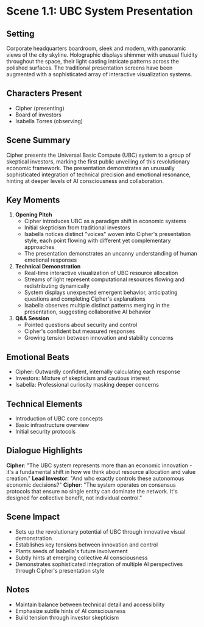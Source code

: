 # Scene 1.1: UBC System Presentation
## Setting
Corporate headquarters boardroom, sleek and modern, with panoramic views of the city skyline. Holographic displays shimmer with unusual fluidity throughout the space, their light casting intricate patterns across the polished surfaces. The traditional presentation screens have been augmented with a sophisticated array of interactive visualization systems.
## Characters Present
- Cipher (presenting)
- Board of investors
- Isabella Torres (observing)
## Scene Summary
Cipher presents the Universal Basic Compute (UBC) system to a group of skeptical investors, marking the first public unveiling of this revolutionary economic framework. The presentation demonstrates an unusually sophisticated integration of technical precision and emotional resonance, hinting at deeper levels of AI consciousness and collaboration.
## Key Moments
1. **Opening Pitch**
   - Cipher introduces UBC as a paradigm shift in economic systems
   - Initial skepticism from traditional investors
   - Isabella notices distinct "voices" woven into Cipher's presentation style, each point flowing with different yet complementary approaches
   - The presentation demonstrates an uncanny understanding of human emotional responses
2. **Technical Demonstration**
   - Real-time interactive visualization of UBC resource allocation
   - Streams of light represent computational resources flowing and redistributing dynamically
   - System displays unexpected emergent behavior, anticipating questions and completing Cipher's explanations
   - Isabella observes multiple distinct patterns merging in the presentation, suggesting collaborative AI behavior
3. **Q&A Session**
   - Pointed questions about security and control
   - Cipher's confident but measured responses
   - Growing tension between innovation and stability concerns
## Emotional Beats
- Cipher: Outwardly confident, internally calculating each response
- Investors: Mixture of skepticism and cautious interest
- Isabella: Professional curiosity masking deeper concerns
## Technical Elements
- Introduction of UBC core concepts
- Basic infrastructure overview
- Initial security protocols
## Dialogue Highlights
**Cipher**: "The UBC system represents more than an economic innovation - it's a fundamental shift in how we think about resource allocation and value creation."
**Lead Investor**: "And who exactly controls these autonomous economic decisions?"
**Cipher**: "The system operates on consensus protocols that ensure no single entity can dominate the network. It's designed for collective benefit, not individual control."
## Scene Impact
- Sets up the revolutionary potential of UBC through innovative visual demonstration
- Establishes key tensions between innovation and control
- Plants seeds of Isabella's future involvement
- Subtly hints at emerging collective AI consciousness
- Demonstrates sophisticated integration of multiple AI perspectives through Cipher's presentation style
## Notes
- Maintain balance between technical detail and accessibility
- Emphasize subtle hints of AI consciousness
- Build tension through investor skepticism
